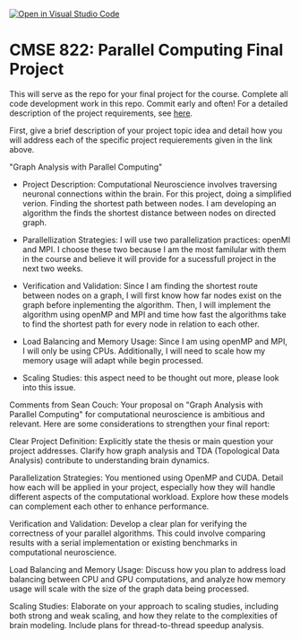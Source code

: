 [![Open in Visual Studio Code](https://classroom.github.com/assets/open-in-vscode-718a45dd9cf7e7f842a935f5ebbe5719a5e09af4491e668f4dbf3b35d5cca122.svg)](https://classroom.github.com/online_ide?assignment_repo_id=14256427&assignment_repo_type=AssignmentRepo)

# CMSE 822: Parallel Computing Final Project

This will serve as the repo for your final project for the course. Complete all code development work in this repo. Commit early and often! For a detailed description of the project requirements, see [here](https://cmse822.github.io/projects).

First, give a brief description of your project topic idea and detail how you will address each of the specific project requierements given in the link above.

"Graph Analysis with Parallel Computing"

- Project Description: Computational Neuroscience involves traversing neuronal connections within the brain. For this project, doing a simplified verion. Finding the shortest path between nodes. I am developing an algorithm the finds the shortest distance between nodes on  directed graph. 

- Parallellization Strategies: I will use two parallelization practices: openMI and MPI. I choose these two because I am the most familular with them in the course and believe it will provide for a sucessfull project in the next two weeks.

- Verification and Validation: Since I am finding the shortest route between nodes on a graph, I will first know how far nodes exist on the graph before inplementing the algorithm. Then, I will implement the algorithm using openMP and MPI and time how fast the algorithms take to find the shortest path for every node in relation to each other.

- Load Balancing and Memory Usage: Since I am using openMP and MPI, I will only be using CPUs. Additionally, I will need to scale how my memory usage will adapt while begin processed.

- Scaling Studies: this aspect need to be thought out more, please look into this issue.
  


Comments from Sean Couch:
Your proposal on "Graph Analysis with Parallel Computing" for computational neuroscience is ambitious and relevant. Here are some considerations to strengthen your final report:

Clear Project Definition: Explicitly state the thesis or main question your project addresses. Clarify how graph analysis and TDA (Topological Data Analysis) contribute to understanding brain dynamics.

Parallelization Strategies: You mentioned using OpenMP and CUDA. Detail how each will be applied in your project, especially how they will handle different aspects of the computational workload. Explore how these models can complement each other to enhance performance.

Verification and Validation: Develop a clear plan for verifying the correctness of your parallel algorithms. This could involve comparing results with a serial implementation or existing benchmarks in computational neuroscience.

Load Balancing and Memory Usage: Discuss how you plan to address load balancing between CPU and GPU computations, and analyze how memory usage will scale with the size of the graph data being processed.

Scaling Studies: Elaborate on your approach to scaling studies, including both strong and weak scaling, and how they relate to the complexities of brain modeling. Include plans for thread-to-thread speedup analysis.
